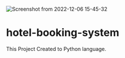 ![Screenshot from 2022-12-06 15-45-32](https://user-images.githubusercontent.com/119858092/205914887-f0ea4360-4b72-4084-986b-360cbdb69b3a.png)
# hotel-booking-system
This Project Created to  Python language.
